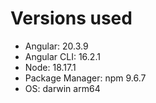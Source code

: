 # Versions used
- Angular: 20.3.9
- Angular CLI: 16.2.1
- Node: 18.17.1
- Package Manager: npm 9.6.7
- OS: darwin arm64